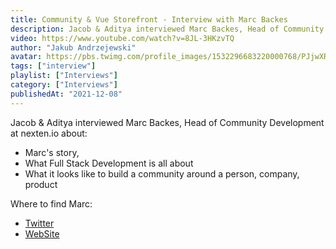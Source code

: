 ```yaml
---
title: Community & Vue Storefront - Interview with Marc Backes
description: Jacob & Aditya interviewed Marc Backes, Head of Community Development at nexten.io.
video: https://www.youtube.com/watch?v=8JL-3HKzvTQ
author: "Jakub Andrzejewski"
avatar: https://pbs.twimg.com/profile_images/1532296683220000768/PJjwXRBO_400x400.jpg
tags: ["interview"]
playlist: ["Interviews"]
category: ["Interviews"]
publishedAt: "2021-12-08"
---
```

Jacob & Aditya interviewed Marc Backes, Head of Community Development at nexten.io about:

- Marc's story,
- What Full Stack Development is all about
- What it looks like to build a community around a person, company, product

Where to find Marc:
- [Twitter](https://twitter.com/themarcba)
- [WebSite](https://marc.dev/)